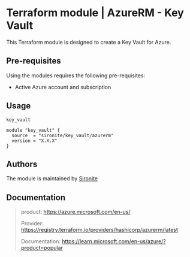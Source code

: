 # Terraform module | AzureRM -  Key Vault

This Terraform module is designed to create a  Key Vault for Azure.

## Pre-requisites

Using the modules requires the following pre-requisites:
 * Active Azure account and subscription 

## Usage

`key_vault`

```hcl
module "key_vault" {
  source  = "sironite/key_vault/azurerm"
  version = "X.X.X"
}

```

## Authors

The module is maintained by [Sironite](https://github.com/sironite)

## Documentation

> product: https://azure.microsoft.com/en-us/
> 
> Provider: https://registry.terraform.io/providers/hashicorp/azurerm/latest
> 
> Documentation: https://learn.microsoft.com/en-us/azure/?product=popular
